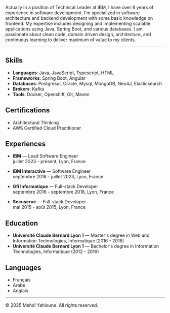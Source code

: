 Actually in a position of Technical Leader at IBM, I have over 8 years of experience in software development.
I'm specialized in software architecture and backend development with some basic knowledge on frontend.
My expertise includes designing and implementing scalable applications using Java, Spring Boot, and various databases.
I am passionate about clean code, domain driven design, architecture, and continuous learning to deliver maximum of value to my clients.

---

## Skills

- **Languages**: Java, JavaScript, Typescript, HTML
- **Frameworks**: Spring Boot, Angular
- **Databases**: Postgresql, Oracle, Mysql, MongoDB, Neo4J, Elasticsearch
- **Brokers**: Kafka
- **Tools**: Docker, Openshift, Git, Maven

## Certifications

- Architectural Thinking
- AWS Certified Cloud Practitioner

## Experiences

- **IBM** — Lead Software Engineer  
  juillet 2023 - présent, Lyon, France

- **IBM Interactive** — Software Engineer  
  septembre 2018 - juillet 2023, Lyon, France

- **Gfi Informatique** — Full-stack Developer  
  septembre 2016 - septembre 2018, Lyon, France

- **Secuserve** — Full-stack Developer  
  mai 2015 - août 2015, Lyon, France

## Education

- **Université Claude Bernard Lyon 1** — Master's degree in Web and Information Technologies, Informatique (2016 - 2018)
- **Université Claude Bernard Lyon 1** — Bachelor's degree in Information Technologies, Informatique (2012 - 2016)

## Languages

- Français
- Arabe
- Anglais

---
© 2025 Mehdi Yahioune. All rights reserved.

